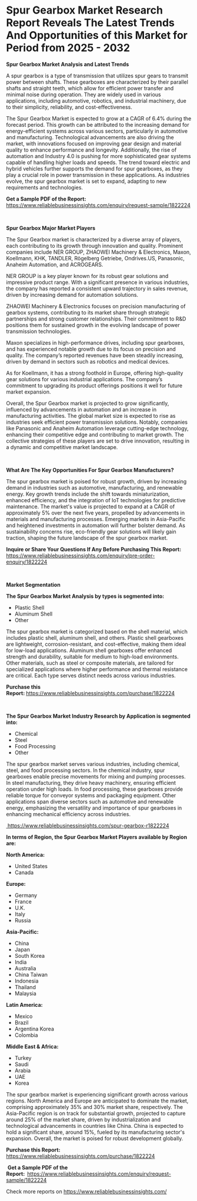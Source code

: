 <p><h1>Spur Gearbox Market Research Report Reveals The Latest Trends And Opportunities of this Market for Period from 2025 - 2032</h1></p><p><strong>Spur Gearbox Market Analysis and Latest Trends</strong></p>
<p><p>A spur gearbox is a type of transmission that utilizes spur gears to transmit power between shafts. These gearboxes are characterized by their parallel shafts and straight teeth, which allow for efficient power transfer and minimal noise during operation. They are widely used in various applications, including automotive, robotics, and industrial machinery, due to their simplicity, reliability, and cost-effectiveness.</p><p>The Spur Gearbox Market is expected to grow at a CAGR of 6.4% during the forecast period. This growth can be attributed to the increasing demand for energy-efficient systems across various sectors, particularly in automotive and manufacturing. Technological advancements are also driving the market, with innovations focused on improving gear design and material quality to enhance performance and longevity. Additionally, the rise of automation and Industry 4.0 is pushing for more sophisticated gear systems capable of handling higher loads and speeds. The trend toward electric and hybrid vehicles further supports the demand for spur gearboxes, as they play a crucial role in power transmission in these applications. As industries evolve, the spur gearbox market is set to expand, adapting to new requirements and technologies.</p></p>
<p><strong>Get a Sample PDF of the Report:&nbsp;</strong> <a href="https://www.reliablebusinessinsights.com/enquiry/request-sample/1822224?utm_campaign=1996&utm_medium=2&utm_source=Github&utm_content=ia&utm_term=18022025&utm_id=spur-gearbox">https://www.reliablebusinessinsights.com/enquiry/request-sample/1822224</a></p>
<p>&nbsp;</p>
<p><strong>Spur Gearbox Major Market Players</strong></p>
<p><p>The Spur Gearbox market is characterized by a diverse array of players, each contributing to its growth through innovation and quality. Prominent companies include NER GROUP, ZHAOWEI Machinery & Electronics, Maxon, Koellmann, KHK, TANDLER, Rögelberg Getriebe, Ondrives.US, Panasonic, Anaheim Automation, and ACROGEARS.</p><p>NER GROUP is a key player known for its robust gear solutions and impressive product range. With a significant presence in various industries, the company has reported a consistent upward trajectory in sales revenue, driven by increasing demand for automation solutions.</p><p>ZHAOWEI Machinery & Electronics focuses on precision manufacturing of gearbox systems, contributing to its market share through strategic partnerships and strong customer relationships. Their commitment to R&D positions them for sustained growth in the evolving landscape of power transmission technologies.</p><p>Maxon specializes in high-performance drives, including spur gearboxes, and has experienced notable growth due to its focus on precision and quality. The company’s reported revenues have been steadily increasing, driven by demand in sectors such as robotics and medical devices.</p><p>As for Koellmann, it has a strong foothold in Europe, offering high-quality gear solutions for various industrial applications. The company’s commitment to upgrading its product offerings positions it well for future market expansion.</p><p>Overall, the Spur Gearbox market is projected to grow significantly, influenced by advancements in automation and an increase in manufacturing activities. The global market size is expected to rise as industries seek efficient power transmission solutions. Notably, companies like Panasonic and Anaheim Automation leverage cutting-edge technology, enhancing their competitive edge and contributing to market growth. The collective strategies of these players are set to drive innovation, resulting in a dynamic and competitive market landscape.</p></p>
<p>&nbsp;</p>
<p><strong>What Are The Key Opportunities For Spur Gearbox Manufacturers?</strong></p>
<p><p>The spur gearbox market is poised for robust growth, driven by increasing demand in industries such as automotive, manufacturing, and renewable energy. Key growth trends include the shift towards miniaturization, enhanced efficiency, and the integration of IoT technologies for predictive maintenance. The market's value is projected to expand at a CAGR of approximately 5% over the next five years, propelled by advancements in materials and manufacturing processes. Emerging markets in Asia-Pacific and heightened investments in automation will further bolster demand. As sustainability concerns rise, eco-friendly gear solutions will likely gain traction, shaping the future landscape of the spur gearbox market.</p></p>
<p><strong>Inquire or Share Your Questions If Any Before Purchasing This Report:</strong> <a href="https://www.reliablebusinessinsights.com/enquiry/pre-order-enquiry/1822224?utm_campaign=1996&utm_medium=2&utm_source=Github&utm_content=ia&utm_term=18022025&utm_id=spur-gearbox">https://www.reliablebusinessinsights.com/enquiry/pre-order-enquiry/1822224</a></p>
<p>&nbsp;</p>
<p><strong>Market Segmentation</strong></p>
<p><strong>The Spur Gearbox Market Analysis by types is segmented into:</strong></p>
<p><ul><li>Plastic Shell</li><li>Aluminum Shell</li><li>Other</li></ul></p>
<p><p>The spur gearbox market is categorized based on the shell material, which includes plastic shell, aluminum shell, and others. Plastic shell gearboxes are lightweight, corrosion-resistant, and cost-effective, making them ideal for low-load applications. Aluminum shell gearboxes offer enhanced strength and durability, suitable for medium to high-load environments. Other materials, such as steel or composite materials, are tailored for specialized applications where higher performance and thermal resistance are critical. Each type serves distinct needs across various industries.</p></p>
<p><strong>Purchase this Report:&nbsp;</strong><a href="https://www.reliablebusinessinsights.com/purchase/1822224?utm_campaign=1996&utm_medium=2&utm_source=Github&utm_content=ia&utm_term=18022025&utm_id=spur-gearbox">https://www.reliablebusinessinsights.com/purchase/1822224</a></p>
<p>&nbsp;</p>
<p><strong>The Spur Gearbox Market Industry Research by Application is segmented into:</strong></p>
<p><ul><li>Chemical</li><li>Steel</li><li>Food Processing</li><li>Other</li></ul></p>
<p><p>The spur gearbox market serves various industries, including chemical, steel, and food processing sectors. In the chemical industry, spur gearboxes enable precise movements for mixing and pumping processes. In steel manufacturing, they drive heavy machinery, ensuring efficient operation under high loads. In food processing, these gearboxes provide reliable torque for conveyor systems and packaging equipment. Other applications span diverse sectors such as automotive and renewable energy, emphasizing the versatility and importance of spur gearboxes in enhancing mechanical efficiency across industries.</p></p>
<p><a href="https://www.reliablebusinessinsights.com/spur-gearbox-r1822224?utm_campaign=1996&utm_medium=2&utm_source=Github&utm_content=ia&utm_term=18022025&utm_id=spur-gearbox">&nbsp;https://www.reliablebusinessinsights.com/spur-gearbox-r1822224</a></p>
<p><strong>In terms of Region, the Spur Gearbox Market Players available by Region are:</strong></p>
<p>
    <p> <strong> North America: </strong>
        <ul>
            <li>United States</li>
            <li>Canada</li>
        </ul>
        </p> 
    <p> <strong> Europe: </strong>
        <ul>
            <li>Germany</li>
            <li>France</li>
            <li>U.K.</li>
            <li>Italy</li>
            <li>Russia</li>
        </ul>
        </p> 
    <p> <strong> Asia-Pacific: </strong>
        <ul>
            <li>China</li>
            <li>Japan</li>
            <li>South Korea</li>
            <li>India</li>
            <li>Australia</li>
            <li>China Taiwan</li>
            <li>Indonesia</li>
            <li>Thailand</li>
            <li>Malaysia</li>
        </ul>
        </p> 
    <p> <strong> Latin America: </strong>
        <ul>
            <li>Mexico</li>
            <li>Brazil</li>
            <li>Argentina Korea</li>
            <li>Colombia</li>
        </ul>
        </p> 
    <p> <strong> Middle East & Africa: </strong>
        <ul>
            <li>Turkey</li>
            <li>Saudi</li>
            <li>Arabia</li>
            <li>UAE</li>
            <li>Korea</li>
        </ul>
    </p>
    </p>
<p><p>The spur gearbox market is experiencing significant growth across various regions. North America and Europe are anticipated to dominate the market, comprising approximately 35% and 30% market share, respectively. The Asia-Pacific region is on track for substantial growth, projected to capture around 25% of the market share, driven by industrialization and technological advancements in countries like China. China is expected to hold a significant share, around 15%, fueled by its manufacturing sector's expansion. Overall, the market is poised for robust development globally.</p></p>
<p><strong>Purchase this Report: </strong><a href="https://www.reliablebusinessinsights.com/purchase/1822224?utm_campaign=1996&utm_medium=2&utm_source=Github&utm_content=ia&utm_term=18022025&utm_id=spur-gearbox">https://www.reliablebusinessinsights.com/purchase/1822224</a></p>
<p>&nbsp;<strong>Get a Sample PDF of the Report:&nbsp;&nbsp;</strong><a href="https://www.reliablebusinessinsights.com/enquiry/request-sample/1822224?utm_campaign=1996&utm_medium=2&utm_source=Github&utm_content=ia&utm_term=18022025&utm_id=spur-gearbox">https://www.reliablebusinessinsights.com/enquiry/request-sample/1822224</a></p>
<p><strong></strong></p>
<p>Check more reports on <a href="https://www.reliablebusinessinsights.com/?utm_campaign=1996&utm_medium=2&utm_source=Github&utm_content=ia&utm_term=18022025&utm_id=spur-gearbox">https://www.reliablebusinessinsights.com/</a></p>